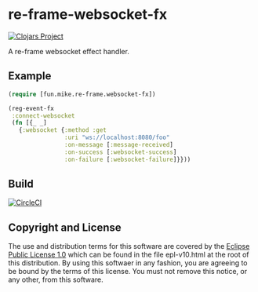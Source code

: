 # re-frame-websocket-fx

[![Clojars Project](https://img.shields.io/clojars/v/fun.mike/re-frame-websocket-fx.svg)](https://clojars.org/fun.mike/re-frame-websocket-fx)

A re-frame websocket effect handler.

## Example

```clojure
(require [fun.mike.re-frame.websocket-fx])

(reg-event-fx
 :connect-websocket
 (fn [{_ _]
   {:websocket {:method :get
                :uri "ws://localhost:8080/foo"
                :on-message [:message-received]
                :on-success [:websocket-success]
                :on-failure [:websocket-failure]}}))
```

## Build

[![CircleCI](https://circleci.com/gh/mike706574/re-frame-websocket-fx.svg?style=svg)](https://circleci.com/gh/mike706574/re-frame-websocket-fx)

## Copyright and License

The use and distribution terms for this software are covered by the
[Eclipse Public License 1.0] which can be found in the file
epl-v10.html at the root of this distribution. By using this softwaer
in any fashion, you are agreeing to be bound by the terms of this
license. You must not remove this notice, or any other, from this
software.

[Eclipse Public License 1.0]: http://opensource.org/licenses/eclipse-1.0.php
